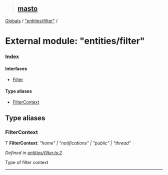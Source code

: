 > ## [masto](../README.md)

[Globals](../globals.md) / ["entities/filter"](_entities_filter_.md) /

# External module: "entities/filter"

### Index

#### Interfaces

* [Filter](../interfaces/_entities_filter_.filter.md)

#### Type aliases

* [FilterContext](_entities_filter_.md#filtercontext)

## Type aliases

###  FilterContext

Ƭ **FilterContext**: *"home" | "notifications" | "public" | "thread"*

*Defined in [entities/filter.ts:2](https://github.com/neet/masto.js/blob/80b1796/src/entities/filter.ts#L2)*

Type of filter context

___